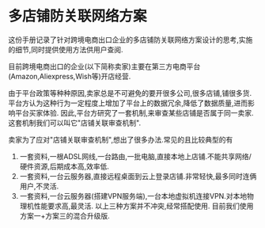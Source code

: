 # 多店铺防关联网络方案

这份手册记录了针对跨境电商出口企业的多店铺防关联网络方案设计的思考,实施的细节,同时提供使用方法供用户查阅.

目前跨境电商出口的企业(以下简称卖家)主要在第三方电商平台(Amazon,Aliexpress,Wish等)开店经营.

由于平台政策等种种原因,卖家总是不可避免的要开很多公司,很多店铺,铺很多货.
平台方认为这种行为一定程度上增加了平台上的数据冗余,降低了数据质量,进而影响平台买家体验.
因此,平台方研究了一套机制,来审查某些店铺是否属于同一卖家.
这套机制我们可以叫它"店铺关联审查机制".

卖家为了应对"店铺关联审查机制",想出了很多办法.常见的且比较典型的有
1. 一套资料,一根ADSL网线,一台路由,一批电脑,直接本地上店铺.不能共享网络/硬件资源,后期成本高,效率低.
2. 一套资料,一台云服务器,直接远程桌面到云上登录店铺.非常轻快,最多同时连俩用户,不灵活.
3. 一套资料,一台云服务器(搭建VPN服务端),一台本地虚拟机连接VPN.对本地物理机性能要求高,最灵活.
以上三种方案并不冲突,经常搭配使用.
目前我们使用方案一+方案三的混合升级版.

